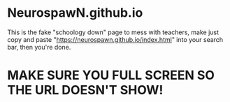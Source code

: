 # NeurospawN.github.io

This is the fake "schoology down" page to mess with teachers, make 
just copy and paste "https://neurospawn.github.io/index.html" into your search bar, then you're done.
# MAKE SURE YOU FULL SCREEN SO THE URL DOESN'T SHOW!
